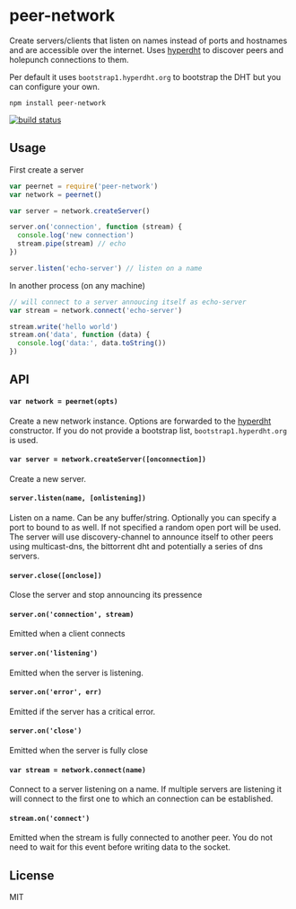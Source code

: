 # peer-network

Create servers/clients that listen on names instead of ports and hostnames and are accessible over the internet.
Uses [hyperdht](https://github.com/mafintosh/hyperdht) to discover peers and holepunch connections to them.

Per default it uses `bootstrap1.hyperdht.org` to bootstrap the DHT but you can configure your own.

```
npm install peer-network
```

[![build status](http://img.shields.io/travis/mafintosh/peer-network.svg?style=flat)](http://travis-ci.org/mafintosh/peer-network)

## Usage

First create a server

``` js
var peernet = require('peer-network')
var network = peernet()

var server = network.createServer()

server.on('connection', function (stream) {
  console.log('new connection')
  stream.pipe(stream) // echo
})

server.listen('echo-server') // listen on a name
```

In another process (on any machine)

``` js
// will connect to a server annoucing itself as echo-server
var stream = network.connect('echo-server')

stream.write('hello world')
stream.on('data', function (data) {
  console.log('data:', data.toString())
})
```

## API

#### `var network = peernet(opts)`

Create a new network instance. Options are forwarded to the [hyperdht](https://github.com/mafintosh/hyperdht) constructor.
If you do not provide a bootstrap list, `bootstrap1.hyperdht.org` is used.

#### `var server = network.createServer([onconnection])`

Create a new server.

#### `server.listen(name, [onlistening])`

Listen on a name. Can be any buffer/string. Optionally you can specify a port to bound to as well. If not specified a random open port will be used.
The server will use discovery-channel to announce itself to other peers using multicast-dns, the bittorrent dht and potentially a series of dns servers.

#### `server.close([onclose])`

Close the server and stop announcing its pressence

#### `server.on('connection', stream)`

Emitted when a client connects

#### `server.on('listening')`

Emitted when the server is listening.

#### `server.on('error', err)`

Emitted if the server has a critical error.

#### `server.on('close')`

Emitted when the server is fully close

#### `var stream = network.connect(name)`

Connect to a server listening on a name. If multiple servers are listening it will connect to the first one to which an connection can be established.

#### `stream.on('connect')`

Emitted when the stream is fully connected to another peer. You do not need to wait for this event before writing data to the socket.

## License

MIT
